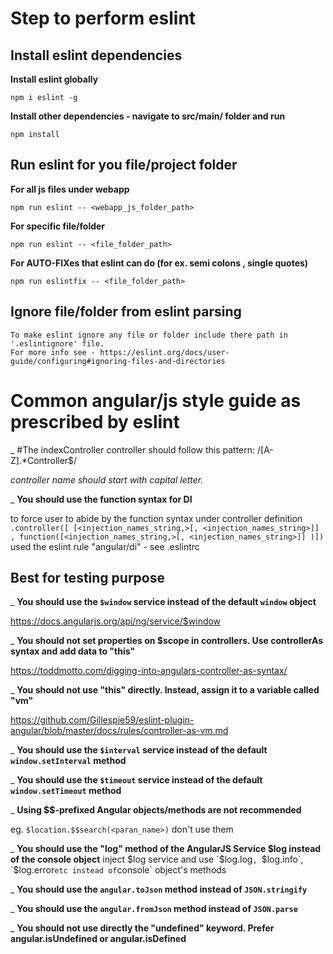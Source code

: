 # Step to perform eslint

##  Install eslint dependencies
  **Install eslint globally**

    npm i eslint -g

  **Install other dependencies - navigate to src/main/ folder and run**

    npm install

##  Run eslint for you file/project folder
  **For all js files under webapp**

    npm run eslint -- <webapp_js_folder_path>
      
  **For specific file/folder**

    npm run eslint -- <file_folder_path>

  **For AUTO-FIXes that eslint can do (for ex. semi colons , single quotes)** 

    npm run eslintfix -- <file_folder_path>

##  Ignore file/folder from eslint parsing

    To make eslint ignore any file or folder include there path in '.eslintignore' file. 
    For more info see - https://eslint.org/docs/user-guide/configuring#ignoring-files-and-directories


# Common angular/js style guide as prescribed by eslint 

_ #The indexController controller should follow this pattern: /[A-Z].*Controller$/

  *controller name should start with capital letter.*

_ **You should use the function syntax for DI**

  to force user to abide by the function syntax under controller definition `.controller([ [<injection_names_string,>[, <injection_names_string>]] , function([<injection_names_string,>[, <injection_names_string>]] )])` used the eslint rule "angular/di" - see .eslintrc

##  Best for testing purpose
_ **You should use the `$window` service instead of the default `window` object**
  
  https://docs.angularjs.org/api/ng/service/$window

_ **You should not set properties on $scope in controllers. Use controllerAs syntax and add data to "this"**
  
  https://toddmotto.com/digging-into-angulars-controller-as-syntax/ 

_ **You should not use "this" directly. Instead, assign it to a variable called "vm"**
  
  https://github.com/Gillespie59/eslint-plugin-angular/blob/master/docs/rules/controller-as-vm.md

_ **You should use the `$interval` service instead of the default `window.setInterval` method**

_ **You should use the `$timeout` service instead of the default `window.setTimeout` method**

_ **Using $$-prefixed Angular objects/methods are not recommended**

  eg. ` $location.$$search(<paran_name>) ` don't use them

_ **You should use the "log" method of the AngularJS Service $log instead of the console object**
  inject $log service and use `$log.log`, `$log.info`, `$log.error` etc instead of `console` object's methods

_ **You should use the `angular.toJson` method instead of `JSON.stringify`**

_ **You should use the `angular.fromJson` method instead of `JSON.parse`**

_ **You should not use directly the "undefined" keyword. Prefer angular.isUndefined or angular.isDefined**
